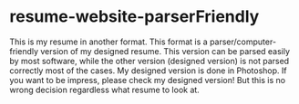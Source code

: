 # resume-website-parserFriendly
This is my resume in another format. This format is a parser/computer-friendly version of my designed resume. This version can be parsed easily by most software, while the other version (designed version) is not parsed correctly most of the cases. My designed version is done in Photoshop. If you want to be impress, please check my designed version! But this is no wrong decision regardless what resume to look at.
